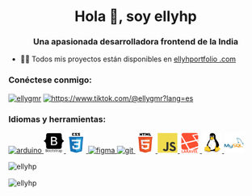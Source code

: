 <h1 align="center">Hola 👋, soy ellyhp</h1>
<h3 align="center">Una apasionada desarrolladora frontend de la India</h3>

- 👨‍💻 Todos mis proyectos están disponibles en [ellyhportfolio .com](ellyhportfolio.com)

<h3 align="left">Conéctese conmigo:</h3>
<p align="left">
<a href="https://instagram.com/ellygmr" target=" blank"><img align="center" src="https://raw.githubusercontent.com/rahuldkjain/github-profile-readme-generator/master/src/images/icons/Social/instagram.svg" alt=" ellygmr" altura="10" ancho="10" /></a>
<a href="/https://www.tiktok.com/@ellygmr?lang=es" target="blank"><img align="center" src="https://raw.githubusercontent.com/rahuldkjain /github-profile-readme-generator/master/src/images/icons/Social/rss.svg" alt="https://www.tiktok.com/@ellygmr?lang=es" height="10" width= "10" /></a>
</p>

<h3 align="left">Idiomas y herramientas:</h3>
<p align="left"> <a href="https://www.arduino.cc/" target="_blank" rel="noreferrer"> <img src="https://cdn.worldvectorlogo.com/ logos/arduino-1.svg" alt="arduino" width="40" height="40"/> </a> <a href="https://getbootstrap.com" target="_blank" rel=" noreferrer"> <img src="https://raw.githubusercontent.com/devicons/devicon/master/icons/bootstrap/bootstrap-plain-wordmark.svg" alt="bootstrap" width="40" height="40 "/> </a> <a href="https://www.w3schools.com/css/" target="_blank" rel="noreferrer"> <img src="https://raw.githubusercontent.com/devicons/devicon/master/icons/css3/css3-original-wordmark.svg" alt="css3" width="40" height="40"/> </a> <a href="https: //www.figma.com/" target="_blank" rel="noreferrer"> <img src="https://www.vectorlogo.zone/logos/figma/figma-icon.svg" alt="figma" width="40" height="40"/> </a> <a href="https://git-scm.com/" target="_blank" rel="noreferrer"> <img src="https: //www.vectorlogo.zone/logos/git-scm/git-scm-icon.svg" alt="git" width="40" height="40"/> </a> <a href="https: //www.w3.org/html/" objetivo="_blank" rel="noreferrer"> <img src="https://raw.githubusercontent.com/devicons/devicon/master/icons/html5/html5-original-wordmark.svg" alt="html5" width="40 " height="40"/> </a> <a href="https://developer.mozilla.org/en-US/docs/Web/JavaScript" target="_blank" rel="noreferrer"> <img src="https://raw.githubusercontent.com/devicons/devicon/master/icons/javascript/javascript-original.svg" alt="javascript" width="40" height="40"/> </a> <a href="https://laravel.com/" target="_blank" rel="noreferrer"> <img src="https://raw.githubusercontent.com/devicons/devicon/master/icons/laravel/laravel-plain-wordmark.svg" alt="laravel" width="40" height="40"/> </a> <a href="https:// www.linux.org/" target="_blank" rel="noreferrer"> <img src="https://raw.githubusercontent.com/devicons/devicon/master/icons/linux/linux-original.svg" alt ="linux" width="40" height="40"/> </a> <a href="https://www.mysql.com/" target="_blank" rel="noreferrer"> <img src ="https://raw.githubusercontent.com/devicons/devicon/master/icons/mysql/mysql-original-wordmark.svg" alt="mysql" width="40" height="40"/> </a > </p>

<p><img align="center" src="https://github-readme-stats.vercel.app/api/top-langs?username=ellyhp&show_icons=true&locale=en&layout=compact" alt="ellyhp" /> </p>

<p><img align="center" src="https://github-readme-streak-stats.herokuapp.com/?user=ellyhp&" alt="ellyhp" /></p>
